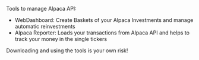 Tools to manage Alpaca API:

- WebDashboard: Create Baskets of your Alpaca Investments and manage automatic reinvestments
- Alpaca Reporter: Loads your transactions from Alpaca API and helps to track your money in the single tickers

Downloading and using the tools is your own risk!
